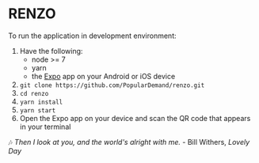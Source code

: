 # RENZO

To run the application in development environment:

1. Have the following:
    - node >= 7
    - yarn
    - the [Expo](https://expo.io/) app on your Android or iOS device
1. `git clone https://github.com/PopularDemand/renzo.git`
1. `cd renzo`
1. `yarn install`
1. `yarn start`
1. Open the Expo app on your device and scan the QR code that appears in your terminal

:notes: *Then I look at you, and the world's alright with me.* - Bill Withers, *Lovely Day*